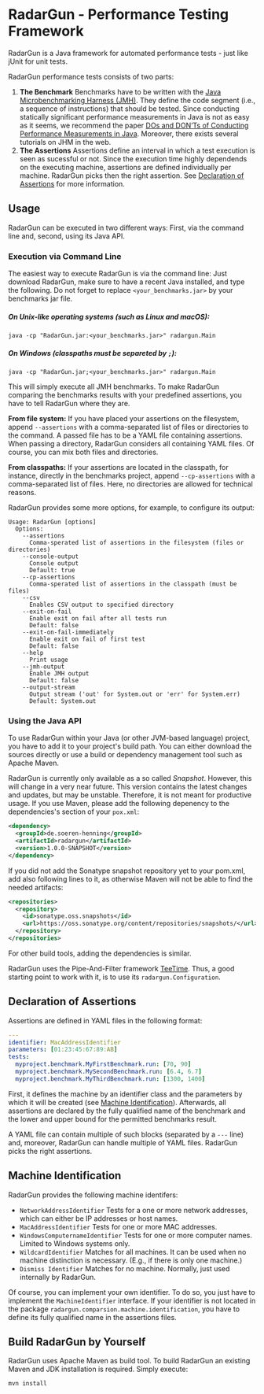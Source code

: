 # RadarGun - Performance Testing Framework

RadarGun is a Java framework for automated performance tests - just like jUnit for unit tests.

RadarGun performance tests consists of two parts:

1. **The Benchmark** Benchmarks have to be written with the [Java Microbenchmarking Harness (JMH)](http://openjdk.java.net/projects/code-tools/jmh/). They define the code segment (i.e., a sequence of instructions) that should be tested.
Since conducting statically significant performance measurements in Java is not as easy as it seems, we recommend the paper [DOs and DON’Ts of Conducting Performance Measurements in Java](http://d3s.mff.cuni.cz/~steinhauser/icpe2015tt.pdf). Moreover, there exists several tutorials on JHM in the web.
2. **The Assertions** Assertions define an interval in which a test execution is seen as sucessful or not. Since the execution time highly dependends on the executing machine, assertions are defined individually per machine. RadarGun picks then the right assertion. See [Declaration of Assertions](#declaration-of-assertions) for more information.

## Usage

RadarGun can be executed in two different ways: First, via the command line and, second, using its Java API.

### Execution via Command Line

The easiest way to execute RadarGun is via the command line: Just download RadarGun, make sure to have a recent Java installed, and type the following. Do not forget to replace `<your_benchmarks.jar>` by your benchmarks jar file.

##### On Unix-like operating systems (such as Linux and macOS):
```shell
java -cp "RadarGun.jar:<your_benchmarks.jar>" radargun.Main
```

##### On Windows (classpaths must be separeted by `;`):
```shell
java -cp "RadarGun.jar;<your_benchmarks.jar>" radargun.Main
```

This will simply execute all JMH benchmarks. To make RadarGun comparing the benchmarks results with your predefined assertions, you have to tell RadarGun where they are.

**From file system:**
If you have placed your assertions on the filesystem, append `--assertions` with a comma-separated list of files or directories to the command.
A passed file has to be a YAML file containing assertions. When passing a directory, RadarGun considers all containing YAML files.
Of course, you can mix both files and directories.

**From classpaths:**
If your assertions are located in the classpath, for instance, directly in the benchmarks project, append `--cp-assertions` with a comma-separated list of files. Here, no directories are allowed for technical reasons. 


RadarGun provides some more options, for example, to configure its output: 

```
Usage: RadarGun [options]
  Options:
    --assertions
      Comma-sperated list of assertions in the filesystem (files or directories)
    --console-output
      Console output
      Default: true
    --cp-assertions
      Comma-sperated list of assertions in the classpath (must be files)
    --csv
      Enables CSV output to specified directory
    --exit-on-fail
      Enable exit on fail after all tests run
      Default: false
    --exit-on-fail-immediately
      Enable exit on fail of first test
      Default: false
    --help
      Print usage
    --jmh-output
      Enable JMH output
      Default: false
    --output-stream
      Output stream ('out' for System.out or 'err' for System.err)
      Default: System.out
```

### Using the Java API

To use RadarGun within your Java (or other JVM-based language) project, you have to add it to your project's build path. You can either download the sources directly or use a build or dependency management tool such as Apache Maven.

<!---
TODO: Add instructions for release
-->

RadarGun is currently only available as a so called *Snapshot*. However, this will change in a very near future. This version contains the latest changes and updates, but may be unstable. Therefore, it is not meant for productive usage. If you use Maven, please add the following depenency to the dependencies's section of your `pox.xml`:

```xml
<dependency>
  <groupId>de.soeren-henning</groupId>
  <artifactId>radargun</artifactId>
  <version>1.0.0-SNAPSHOT</version>
</dependency>
```
If you did not add the Sonatype snapshot repository yet to your pom.xml, add also following lines to it, as otherwise Maven will not be able to find the needed artifacts:

```xml
<repositories>
  <repository>
    <id>sonatype.oss.snapshots</id>
    <url>https://oss.sonatype.org/content/repositories/snapshots/</url>
  </repository>
</repositories>
```

For other build tools, adding the dependencies is similar.

RadarGun uses the Pipe-And-Filter framework [TeeTime](http://teetime-framework.github.io). Thus, a good starting point to work with it, is to use its `radargun.Configuration`.

## Declaration of Assertions

Assertions are defined in YAML files in the following format:

```yaml
---
identifier: MacAddressIdentifier
parameters: [01:23:45:67:89:AB]
tests:
  myproject.benchmark.MyFirstBenchmark.run: [70, 90]
  myproject.benchmark.MySecondBenchmark.run: [6.4, 6.7]
  myproject.benchmark.MyThirdBenchmark.run: [1300, 1400]
```

First, it defines the machine by an identifier class and the parameters by which it will be created (see [Machine Identification](#machine-identification)). Afterwards, all assertions are declared by the fully qualified name of the benchmark and the lower and upper bound for the permitted benchmarks result.

A YAML file can contain multiple of such blocks (separated by a `---` line) and, moreover, RadarGun can handle multiple of YAML files. RadarGun picks the right assertions.

## Machine Identification

RadarGun provides the following machine identifers:

- `NetworkAddressIdentifier` Tests for a one or more network addresses, which can either be IP addresses or host names.
- `MacAddressIdentifier` Tests for one or more MAC addresses.
- `WindowsComputernameIdentifier` Tests for one or more computer names. Limited to Windows systems only.
- `WildcardIdentifier` Matches for all machines. It can be used when no machine distinction is necessary. (E.g., if there is only one machine.)
- `Dismiss Identifier` Matches for no machine. Normally, just used internally by RadarGun.

Of course, you can implement your own identifier. To do so, you just have to implement the `MachineIdentifier` interface. If your identifier is not located in the package `radargun.comparsion.machine.identification`, you have to define its fully qualified name in the assertions files.

## Build RadarGun by Yourself

RadarGun uses Apache Maven as build tool. To build RadarGun an existing Maven and JDK installation is required. Simply execute:

```shell
mvn install
```